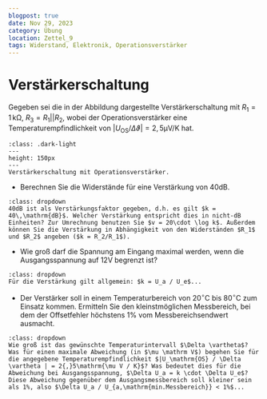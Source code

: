 ```yaml
---
blogpost: true
date: Nov 29, 2023
category: Übung
location: Zettel_9
tags: Widerstand, Elektronik, Operationsverstärker
---
```


# Verstärkerschaltung

Gegeben sei die in der Abbildung dargestellte Verstärkerschaltung mit $R_1 = 1\,\mathrm{k\Omega}$, $R_3 = R_1 || R_2$, wobei der Operationsverstärker eine Temperaturempfindlichkeit von $|U_\mathrm{OS} / \Delta \vartheta | = 2{,}5\mathrm{\mu V / K}$ hat. 

```{figure} pictures/OS.png
:class: .dark-light
---
height: 150px
---
Verstärkerschaltung mit Operationsverstärker.

```

* Berechnen Sie die Widerstände für eine Verstärkung von 40dB.

````{tip}
:class: dropdown
40dB ist als Verstärkungsfaktor gegeben, d.h. es gilt $k = 40\,\mathrm{dB}$. Welcher Verstärkung entspricht dies in nicht-dB Einheiten? Zur Umrechnung benutzen Sie $v = 20\cdot \log k$. Außerdem können Sie die Verstärkung in Abhängigkeit von den Widerständen $R_1$ und $R_2$ angeben ($k = R_2/R_1$). 
````

* Wie groß darf die Spannung am Eingang maximal werden, wenn die Ausgangsspannung auf 12V begrenzt ist?

````{tip}
:class: dropdown
Für die Verstärkung gilt allgemein: $k = U_a / U_e$...

````

* Der Verstärker soll in einem Temperaturbereich von $20^\circ\mathrm C$ bis $80^\circ\mathrm C$ zum Einsatz kommen. Ermitteln Sie den kleinstmöglichen Messbereich, bei dem der Offsetfehler höchstens 1\% vom Messbereichsendwert ausmacht. 

````{tip}
:class: dropdown
Wie groß ist das gewünschte Temperaturintervall $\Delta \vartheta$? Was für einen maximale Abweichung (in $\mu \mathrm V$) begehen Sie für die angegebene Temperaturempfindlichkeit $|U_\mathrm{OS} / \Delta \vartheta | = 2{,}5\mathrm{\mu V / K}$? Was bedeutet dies für die Abweichung bei Ausgangsspannung, $\Delta U_a = k \cdot \Delta U_e$? Diese Abweichung gegenüber dem Ausgangsmessbereich soll kleiner sein als 1%, also $\Delta U_a / U_{a,\mathrm{min.Messbereich}} < 1%$...
````